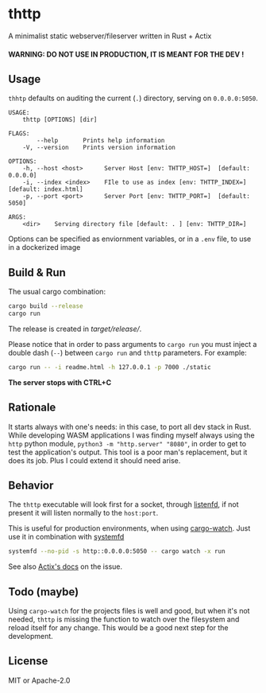 # thttp

A minimalist static webserver/fileserver written in Rust + Actix

#### WARNING: DO NOT USE IN PRODUCTION, IT IS MEANT FOR THE DEV !

## Usage

`thhtp` defaults on auditing the current (`.`) directory, serving on `0.0.0.0:5050`.

```
USAGE:
    thttp [OPTIONS] [dir]

FLAGS:
        --help       Prints help information
    -V, --version    Prints version information

OPTIONS:
    -h, --host <host>      Server Host [env: THTTP_HOST=]  [default: 0.0.0.0]
    -i, --index <index>    FIle to use as index [env: THTTP_INDEX=]  [default: index.html]
    -p, --port <port>      Server Port [env: THTTP_PORT=]  [default: 5050]

ARGS:
    <dir>    Serving directory file [default: . ] [env: THTTP_DIR=]
```

Options can be specified as enviornment variables, or in a `.env` file, to use in a dockerized image

## Build & Run

The usual cargo combination:

```bash
cargo build --release
cargo run
```

The release is created in _target/release/_.

Please notice that in order to pass arguments to `cargo run` you must inject a double dash (`--`) between `cargo run` and `thttp` parameters.
For example:

```bash
cargo run -- -i readme.html -h 127.0.0.1 -p 7000 ./static
```

**The server stops with CTRL+C**

## Rationale

It starts always with one's needs: in this case, to port all dev stack in Rust.
While developing WASM applications I was finding myself always using the `http` python module, `python3 -m "http.server" "8080"`, in order to get to test the application's output.
This tool is a poor man's replacement, but it does its job.
Plus I could extend it should need arise.

## Behavior

The `thttp` executable will look first for a socket, through [listenfd](https://github.com/mitsuhiko/rust-listenfd), if not present it will listen normally to the `host:port`.

This is useful for production environments, when using [cargo-watch](https://github.com/passcod/cargo-watch). Just use it in combination with [systemfd](https://github.com/mitsuhiko/systemfd)

```bash
systemfd --no-pid -s http::0.0.0.0:5050 -- cargo watch -x run
```

See also [Actix's docs](https://actix.rs/docs/autoreload/) on the issue.

## Todo (maybe)

Using `cargo-watch` for the projects files is well and good, but when it's not needed, `thttp` is missing the function to watch over the filesystem and reload itself for any change. This would be a good next step for the development.

## License

MIT or Apache-2.0
